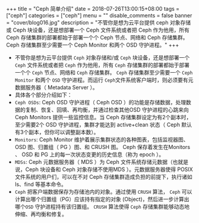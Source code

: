 +++
title = "Ceph 简单介绍"
date = 2018-07-26T13:00:15+08:00
tags = ["ceph"]
categories = ["ceph"]
menu = ""
disable_comments = false
banner = "cover/blog016.jpg"
description = "不管你是想为云平台提供 ceph 对象存储或 Ceph 块设备，还是想部署一个 Ceph 文件系统或者把 Ceph 作为他用，所有 Ceph 存储集群的部署都始于部署一个个 Ceph 节点、网络和 Ceph 存储集群。  Ceph 存储集群至少需要一个 Ceph Monitor 和两个 OSD 守护进程。"
+++

- 不管你是想为云平台提供 `Ceph` 对象存储和/或 `Ceph` 块设备，还是想部署一个 `Ceph` 文件系统或者把 `Ceph` 作为他用，所有 `Ceph` 存储集群的部署都始于部署一个个 `Ceph` 节点、网络和 `Ceph` 存储集群。  `Ceph` 存储集群至少需要一个 `Ceph Monitor` 和两个 `OSD` 守护进程。而运行 `Ceph`文件系统客户端时，则必须要有元数据服务器（ Metadata Server ）。
- 具体各个部分介绍如下：
- `Ceph OSDs`: Ceph OSD 守护进程（ Ceph OSD ）的功能是存储数据，处理数据的复制、恢复、回填、再均衡，并通过检查其他OSD 守护进程的心跳来向 Ceph Monitors 提供一些监控信息。当 Ceph 存储集群设定为有2个副本时，至少需要2个 OSD 守护进程，集群才能达到 active+clean 状态（ Ceph 默认有3个副本，但你可以调整副本数）。
- `Monitors`: Ceph Monitor 维护着展示集群状态的各种图表，包括监视器图、 OSD 图、归置组（ PG ）图、和 CRUSH 图。 Ceph 保存着发生在Monitors 、 OSD 和 PG 上的每一次状态变更的历史信息（称为 epoch ）。
- `MDSs`: Ceph 元数据服务器（ MDS ）为 Ceph 文件系统存储元数据（也就是说，Ceph 块设备和 Ceph 对象存储不使用MDS ）。元数据服务器使得 POSIX 文件系统的用户们，可以在不对 Ceph 存储集群造成负担的前提下，执行诸如 ls、find 等基本命令。
- `Ceph` 把客户端数据保存为存储池内的对象。通过使用 `CRUSH` 算法， `Ceph` 可以计算出哪个归置组（PG）应该持有指定的对象 (Object)，然后进一步计算出哪个`OSD` 守护进程持有该归置组。 `CRUSH` 算法使得 `Ceph` 存储集群能够动态地伸缩、再均衡和修复。
